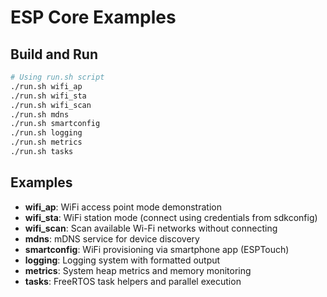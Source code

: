 # ESP Core Examples

## Build and Run

```bash
# Using run.sh script
./run.sh wifi_ap
./run.sh wifi_sta
./run.sh wifi_scan
./run.sh mdns
./run.sh smartconfig
./run.sh logging
./run.sh metrics
./run.sh tasks
```

## Examples

- **wifi_ap**: WiFi access point mode demonstration
- **wifi_sta**: WiFi station mode (connect using credentials from sdkconfig)
- **wifi_scan**: Scan available Wi-Fi networks without connecting
- **mdns**: mDNS service for device discovery
- **smartconfig**: WiFi provisioning via smartphone app (ESPTouch)
- **logging**: Logging system with formatted output
- **metrics**: System heap metrics and memory monitoring
- **tasks**: FreeRTOS task helpers and parallel execution
